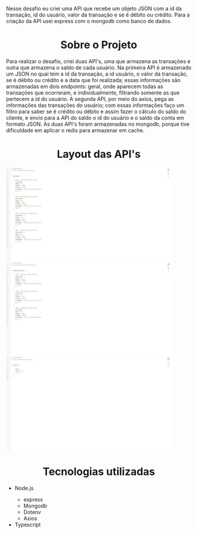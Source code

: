 Nesse desafio eu criei uma API que recebe um objeto JSON com a id da transação, id do usuário,
valor da transação e se é débito ou crédito. Para a criação da API usei express com o mongodb
como banco de dados.



  
  <div>
  <h1 align="center">Sobre o Projeto</h1>
  <p>
    Para realizar o desafio, criei duas API's, uma que armazena as transações e outra que armazena o saldo
    de cada usuário.
    Na primeira API é armazenado um JSON no qual tem a id da transação, a id usuário, o valor da transação,
    se é débito ou crédito e a data que foi realizada; essas informações são armazenadas em dois endpoints:
    geral, onde aparecem todas as transações que ocorreram, e individualmente, filtrando somente as que pertecem
    a id do usuário. A segunda API, por meio do axios, pega as informações das transações do usuário; com essas 
    informações faço um filtro para saber se é crédito ou débito e assim fazer o cálculo do saldo do cliente, e 
    envio para a API do saldo o id do usuário e o saldo da conta em formato JSON.
    As duas API's foram armazenadas no mongodb, porque tive dificuldade em aplicar o redis para armazenar em cache.
  </p>
</div>  

<div>
  <h1 align="center">Layout das API's</h1>
   <img src="./layout/layout-1.png" width=450> 
   <img src="./layout/layout-2.png" width=450> 
   <img src="./layout/layout-3.png" width=450> 
</div>

<div>
  <h1 align="center">Tecnologias utilizadas</h1>
  <ul>
    <li>Node.js</li>
    <ul>
      <li>express</li>
      <li>Mongodb</li>
      <li>Dotenv</li>
      <li>Axios</li>
    </ul>
    <li>Typescript</li>
  </ul>
</div>
